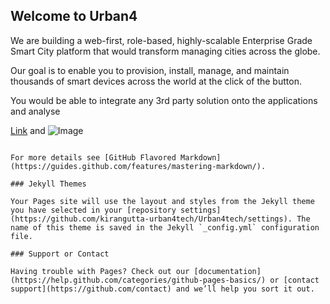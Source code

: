 ## Welcome to Urban4

We are building a web-first, role-based, highly-scalable Enterprise Grade Smart City platform that would transform managing cities across the globe. 

Our goal is to enable you to provision, install, manage, and maintain thousands of smart devices across the world at the click of the button.

You would be able to integrate any 3rd party solution onto the applications and analyse


[Link](url) and ![Image](src)
```

For more details see [GitHub Flavored Markdown](https://guides.github.com/features/mastering-markdown/).

### Jekyll Themes

Your Pages site will use the layout and styles from the Jekyll theme you have selected in your [repository settings](https://github.com/kirangutta-urban4tech/Urban4tech/settings). The name of this theme is saved in the Jekyll `_config.yml` configuration file.

### Support or Contact

Having trouble with Pages? Check out our [documentation](https://help.github.com/categories/github-pages-basics/) or [contact support](https://github.com/contact) and we’ll help you sort it out.
